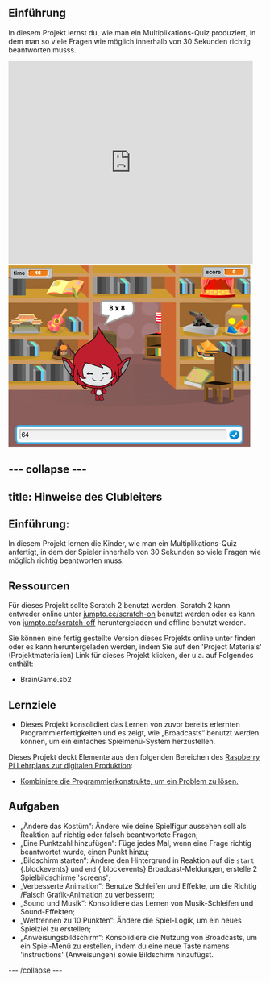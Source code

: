 ## Einführung

In diesem Projekt lernst du, wie man ein Multiplikations-Quiz produziert, in dem man so viele Fragen wie möglich innerhalb von 30 Sekunden richtig beantworten musss.

<div class="scratch-preview">
  <iframe allowtransparency="true" width="485" height="402" src="https://scratch.mit.edu/projects/embed/42225768/?autostart=false" frameborder="0"></iframe>
  <img src="images/brain-final.png">
</div>

--- collapse ---
---
title: Hinweise des Clubleiters
---
## Einführung:
In diesem Projekt lernen die Kinder, wie man ein Multiplikations-Quiz anfertigt, in dem der Spieler innerhalb von 30 Sekunden so viele Fragen wie möglich richtig beantworten muss.

## Ressourcen
Für dieses Projekt sollte Scratch 2 benutzt werden. Scratch 2 kann entweder online unter [jumpto.cc/scratch-on](http://jumpto.cc/scratch-on) benutzt werden oder es kann von [jumpto.cc/scratch-off](http://jumpto.cc/scratch-off) heruntergeladen und offline benutzt werden.

Sie können eine fertig gestellte Version dieses Projekts online unter <a href="http://scratch.mit.edu/projects/42225768/#editor"> </a> finden oder es kann heruntergeladen werden, indem Sie auf den 'Project Materials' (Projektmaterialien) Link für dieses Projekt klicken, der u.a. auf Folgendes enthält:

+ BrainGame.sb2

## Lernziele
+ Dieses Projekt konsolidiert das Lernen von zuvor bereits erlernten Programmierfertigkeiten und es zeigt, wie „Broadcasts“ benutzt werden können, um ein einfaches Spielmenü-System herzustellen.

Dieses Projekt deckt Elemente aus den folgenden Bereichen des [Raspberry Pi Lehrplans zur digitalen Produktion](http://rpf.io/curriculum):

+ [Kombiniere die Programmierkonstrukte, um ein Problem zu lösen.](https://www.raspberrypi.org/curriculum/programming/builder)

## Aufgaben
+ „Ändere das Kostüm“: Ändere wie deine Spielfigur aussehen soll als Reaktion auf richtig oder falsch beantwortete Fragen;
+ „Eine Punktzahl hinzufügen“: Füge jedes Mal, wenn eine Frage richtig beantwortet wurde, einen Punkt hinzu;
+ „Bildschirm starten“: Ändere den Hintergrund in Reaktion auf die `start` {.blockevents} und `end` {.blockevents} Broadcast-Meldungen, erstelle 2 Spielbildschirme 'screens';
+ „Verbesserte Animation“: Benutze Schleifen und Effekte, um die Richtig /Falsch Grafik-Animation zu verbessern;
+ „Sound und Musik“: Konsolidiere das Lernen von Musik-Schleifen und Sound-Effekten;
+ „Wettrennen zu 10 Punkten“: Ändere die Spiel-Logik, um ein neues Spielziel zu erstellen;
+ „Anweisungsbildschirm“: Konsolidiere die Nutzung von Broadcasts, um ein Spiel-Menü zu erstellen, indem du eine neue Taste namens 'instructions' (Anweisungen) sowie Bildschirm hinzufügst.

--- /collapse ---